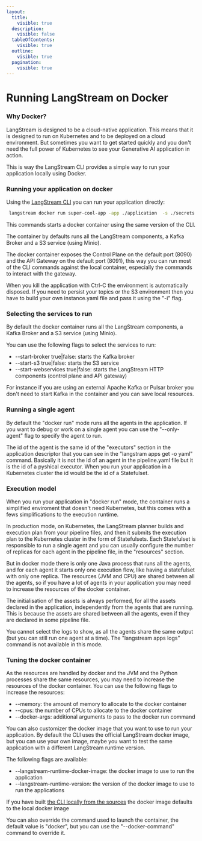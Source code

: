 ```yaml
---
layout:
  title:
    visible: true
  description:
    visible: false
  tableOfContents:
    visible: true
  outline:
    visible: true
  pagination:
    visible: true
---
```


# Running LangStream on Docker

### Why Docker?

LangStream is designed to be a cloud-native application. This means that it is designed to run on Kubernetes and to be deployed on a cloud environment.
But sometimes you want to get started quickly and you don't need the full power of Kubernetes to see your Generative AI application in action.

This is way the LangStream CLI provides a simple way to run your application locally using Docker.

### Running your application on docker

Using the [LangStream CLI](../installation/langstream-cli.md) you can run your application directly:

```bash
 langstream docker run super-cool-app -app ./application  -s ./secrets.yaml
```

This commands starts a docker container using the same version of the CLI.

The container by defaults runs all the LangStream components, a Kafka Broker and a S3 service (using Minio).

The docker container exposes the Control Plane on the default port (8090) and the API Gateway on the default port (8091),
this way you can run most of the CLI commands against the local container, especially the commands to interact with the gateway.

When you kill the application with Ctrl-C the environment is automatically disposed.
If you need to persist your topics or the S3 environment then you have to build your own instance.yaml file and pass it using the "-i" flag.

### Selecting the services to run

By default the docker container runs all the LangStream components, a Kafka Broker and a S3 service (using Minio).

You can use the following flags to select the services to run:

* --start-broker true|false: starts the Kafka broker
* --start-s3 true|false: starts the S3 service
* --start-webservices true|false: starts the LangStream HTTP components (control plane and API gateway)

For instance if you are using an external Apache Kafka or Pulsar broker you don't need to start Kafka in the container and you can save local resources.

### Running a single agent

By default the "docker run" mode runs all the agents in the application.
If you want to debug or work on a single agent you can use the "--only-agent" flag to specify the agent to run.

The id of the agent is the same id of the "executors" section in the application descriptor that you can see in the "langstram apps get -o yaml" command.
Basically it is not the id of an agent in the pipeline.yaml file but it is the id of a pyshical executor. When you run your application in a Kubernetes cluster
the id would be the id of a Statefulset.

### Execution model

When you run your application in "docker run" mode, the container runs a simplified enviroment that doesn't need Kubernetes, but this comes with a fews simplifications to the execution runtime.

In production mode, on Kubernetes, the LangStream planner builds and execution plan from your pipeline files, and then it submits the execution plan to the Kubernetes cluster in the form of Statefulsets. Each Statefulset is responsible to run a single agent and you can usually configure the number of replicas for each agent in the pipeline file, in the "resources" section.

But in docker mode there is only one Java process that runs all the agents, and for each agent it starts only one execution flow, like having a statefulset with only one replica.
The resources (JVM and CPU) are shared between all the agents, so if you have a lot of agents in your application you may need to increase the resources of the docker container.

The initialisation of the assets is always performed, for all the assets declared in the application, independently from the agents that are running. This is because the assets are shared between all the agents, even if they are declared in some pipeline file.

You cannot select the logs to show, as all the agents share the same output (but you can still run one agent at a time). The "langstream apps logs" command is not available in this mode.


### Tuning the docker container

As the resources are handled by docker and the JVM and the Python processes share the same resources, you may need to increase the resources of the docker container. You can use the following flags to increase the resources:

* --memory: the amount of memory to allocate to the docker container
* --cpus: the number of CPUs to allocate to the docker container
* --docker-args: additional arguments to pass to the docker run command

You can also customizer the docker image that you want to use to run your application. By default the CLI uses the official LangStream docker image, but you can use your own image, maybe you want to test the same application with a different LangStream runtime version.

The following flags are available:

* --langstream-runtime-docker-image: the docker image to use to run the application
* --langstream-runtime-version: the version of the docker image to use to run the applications

If you have built [the CLI locally from the sources](../installation/build-and-install-source.md) the docker image defaults to the local docker image

You can also override the command used to launch the container, the default value is "docker", but you can use the "--docker-command" command to override it.
